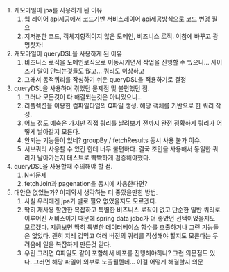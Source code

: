 1. 캐모마일이 jpa를 사용하게 된 이유
    1. 웹 레이어 api제공에서 코드기반 서비스레이어 api제공방식으로 코드 변경 필요
    2. 지저분한 코드, 객체지향적이지 않은 도메인, 비즈니스 로직. 이참에 바꾸고 광명찾자!
2. 캐모마일이 queryDSL을 사용하게 된 이유
    1. 비즈니스 로직을 도메인로직으로 이동시키면서 작업을 진행할 수 있으나… 사이즈가 말이 안되는것들도 많고… 쿼리도 이상하고
    2. 그래서 동적쿼리를 작성하기 쉬운 queryDSL을 적용하기로 결정
3. queryDSL을 사용하며 겪었던 문제점 및 불편했던 점.
    1. 그러나 모든것이 다 해결되는것은 아니었으니…
    2. 리플렉션을 이용한 컴파일타임의 Q파일 생성. 해당 객체를 기반으로 한 쿼리 작성.
    3. 어느 정도 예측은 가지만 직접 쿼리를 날려보기 전까지 완전 정확하게 쿼리가 어떻게 날아갈지 모른다.
    4. 안되는 기능들이 있네? groupBy / fetchResults 동시 사용 불가 이슈.
    5. 서브쿼리 사용할 수 있긴 한데 너무 불편하다. 결국 조인을 사용해서 동일한 쿼리가 날아가는지 테스트로 빡빡하게 검증해야했다.
4. queryDSL을 사용할때 주의해야 할 점.
    1. N+1문제
    2. fetchJoin과 pagenation을 동시에 사용한다면?
5. 대안은 없었는가? 이제와서 생각하는 더 좋았을만한 방법.
    1. 사실 우리에겐 jpa가 별로 필요 없었을지도 모르겠다.
    2. 딱히 재사용 할만한 복잡하고 특별한 비즈니스 로직이 없고 단순한 일반 쿼리로 이루어진 서비스이기 때문에 spring data jdbc가 더 좋았던 선택이었을지도 모르겠다. 지금보면 딱히 특별한 데이터베이스 함수를 호출하거나 그런 기능들은 없었다. 괜히 지레 겁먹고 여러 버전의 쿼리를 작성해야 할지도 모른다는 두려움에 일을 복잡하게 만든것 같다.
    3. 우린 그러면 Q파일도 같이 포함해서 배포를 진행해야하나? 그런 의문점도 있다. 그러면 해당 파일이 외부로 노출될텐데… 이걸 어떻게 해결할지 의문
